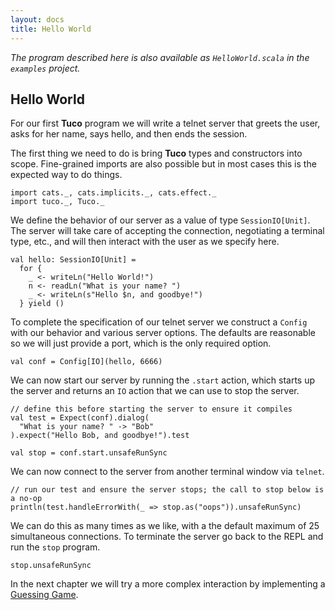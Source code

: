 ```yaml
---
layout: docs
title: Hello World
---
```


*The program described here is also available as `HelloWorld.scala` in the `examples` project.*

## Hello World

For our first **Tuco** program we will write a telnet server that greets the user, asks for her name, says hello, and then ends the session.

The first thing we need to do is bring **Tuco** types and constructors into scope. Fine-grained imports are also possible but in most cases this is the expected way to do things.

```tut:silent
import cats._, cats.implicits._, cats.effect._
import tuco._, Tuco._
```

We define the behavior of our server as a value of type `SessionIO[Unit]`. The server will take care of accepting the connection, negotiating a terminal type, etc., and will then interact with the user as we specify here.

```tut:silent
val hello: SessionIO[Unit] =
  for {
    _ <- writeLn("Hello World!")
    n <- readLn("What is your name? ")
    _ <- writeLn(s"Hello $n, and goodbye!")
  } yield ()
```

To complete the specification of our telnet server we construct a `Config` with our behavior and various server options. The defaults are reasonable so we will just provide a port, which is the only required option.

```tut:silent
val conf = Config[IO](hello, 6666)
```

We can now start our server by running the `.start` action, which starts up the server and returns an `IO` action that we can use to stop the server.

```tut:invisible
// define this before starting the server to ensure it compiles
val test = Expect(conf).dialog(
  "What is your name? " -> "Bob"
).expect("Hello Bob, and goodbye!").test
```

```tut
val stop = conf.start.unsafeRunSync
```

We can now connect to the server from another terminal window via `telnet`.

```tut:evaluated:plain
// run our test and ensure the server stops; the call to stop below is a no-op
println(test.handleErrorWith(_ => stop.as("oops")).unsafeRunSync)
```

We can do this as many times as we like, with a the default maximum of 25 simultaneous connections. To terminate the server go back to the REPL and run the `stop` program.

```tut
stop.unsafeRunSync
```

In the next chapter we will try a more complex interaction by implementing a [Guessing Game](guessing-game.html).
